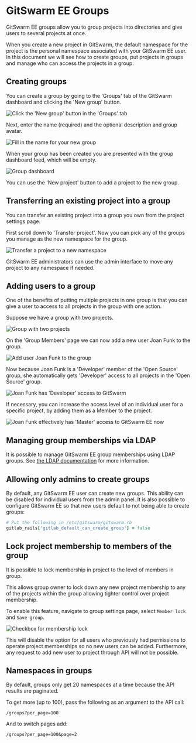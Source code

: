 # GitSwarm EE Groups

GitSwarm EE groups allow you to group projects into directories and give
users to several projects at once.

When you create a new project in GitSwarm, the default namespace for the
project is the personal namespace associated with your GitSwarm EE user. In
this document we will see how to create groups, put projects in groups and
manage who can access the projects in a group.

## Creating groups

You can create a group by going to the 'Groups' tab of the GitSwarm
dashboard and clicking the 'New group' button.

![Click the 'New group' button in the 'Groups' tab](groups/new_group_button.png)

Next, enter the name (required) and the optional description and group
avatar.

![Fill in the name for your new group](groups/new_group_form.png)

When your group has been created you are presented with the group dashboard
feed, which will be empty.

![Group dashboard](groups/group_dashboard.png)

You can use the 'New project' button to add a project to the new group.

## Transferring an existing project into a group

You can transfer an existing project into a group you own from the project
settings page.

First scroll down to 'Transfer project'. Now you can pick any of the groups
you manage as the new namespace for the group.

![Transfer a project to a new namespace](groups/transfer_project.png)

GitSwarm EE administrators can use the admin interface to move any project
to any namespace if needed.

## Adding users to a group

One of the benefits of putting multiple projects in one group is that you
can give a user to access to all projects in the group with one action.

Suppose we have a group with two projects.

![Group with two projects](groups/group_with_two_projects.png)

On the 'Group Members' page we can now add a new user Joan Funk to the
group.

![Add user Joan Funk to the group](groups/add_member_to_group.png)

Now because Joan Funk is a 'Developer' member of the 'Open Source' group,
she automatically gets 'Developer' access to all projects in the 'Open
Source' group.

![Joan Funk has 'Developer' access to GitSwarm](groups/project_members_via_group.png)

If necessary, you can increase the access level of an individual user for a
specific project, by adding them as a Member to the project.

![Joan Funk effectively has 'Master' access to GitSwarm EE now](groups/override_access_level.png)

## Managing group memberships via LDAP

It is possible to manage GitSwarm EE group memberships using LDAP groups.
See [the LDAP documentation](../integration/ldap.md) for more information.

## Allowing only admins to create groups

By default, any GitSwarm EE user can create new groups. This ability can be
disabled for individual users from the admin panel. It is also possible to
configure GitSwarm EE so that new users default to not being able to create
groups:

```ruby
# Put the following in /etc/gitswarm/gitswarm.rb
gitlab_rails['gitlab_default_can_create_group'] = false
```

## Lock project membership to members of the group

It is possible to lock membership in project to the level of members in
group.

This allows group owner to lock down any new project membership to any of
the projects within the group allowing tighter control over project
membership.

To enable this feature, navigate to group settings page, select `Member
lock` and `Save group`.

![Checkbox for membership lock](groups/membership_lock.png)

This will disable the option for all users who previously had permissions
to operate project memberships so no new users can be added. Furthermore,
any request to add new user to project through API will not be possible.

## Namespaces in groups

By default, groups only get 20 namespaces at a time because the API
results are paginated.

To get more (up to 100), pass the following as an argument to the API
call:

```
/groups?per_page=100
```

And to switch pages add:
```
/groups?per_page=100&page=2
```
